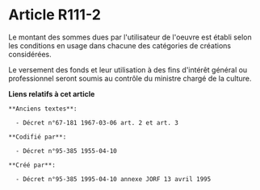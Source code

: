 # Article R111-2

Le montant des sommes dues par l'utilisateur de l'oeuvre est établi selon les conditions en usage dans chacune des catégories
de créations considérées.

Le versement des fonds et leur utilisation à des fins d'intérêt général ou professionnel seront soumis au contrôle du
ministre chargé de la culture.

**Liens relatifs à cet article**

	**Anciens textes**:

	  - Décret n°67-181 1967-03-06 art. 2 et art. 3

	**Codifié par**:

	  - Décret n°95-385 1955-04-10

	**Créé par**:

	  - Décret n°95-385 1995-04-10 annexe JORF 13 avril 1995

